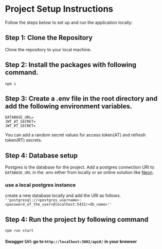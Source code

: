 # Project Setup Instructions

Follow the steps below to set up and run the application locally:

## Step 1: Clone the Repository

Clone the repository to your local machine.

## Step 2: Install the packages with following command.

```npm i```


## Step 3: Create a .env file in the root directory and add the following environment variables.

```
DATABASE_URL=
JWT_AT_SECRET=
JWT_RT_SECRET=
```
You can add a random secret values for access token(AT) and refresh token(RT) secrets. 

## Step 4: Database setup

Postgres is the database for the project. 
Add a postgres connection URI to ```DATABASE_URL``` in the .env either from locally or an online solution like [Neon](https://neon.tech/).

### use a local postgres instance
create a new database locally and add the URI as follows.<br>
```''postgresql://<postgres_username>:<password_of_the_user>@localhost:5432/<db_name>''```

## Step 4: Run the project by following command

```npm run start```

#### Swagger Url: go to ```http://localhost:3002/api#/``` in your browser
